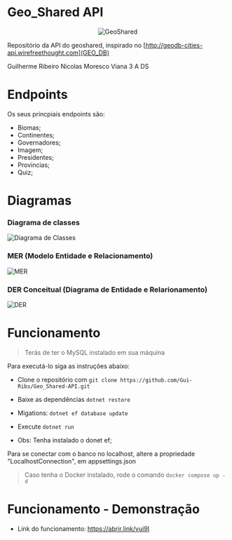 # Geo_Shared API

<div align="center">
  
![GeoShared](https://i.imgur.com/hQthpj9.png)

</div>

Repositório da API do geoshared, inspirado no [http://geodb-cities-api.wirefreethought.com](GEO_DB)

Guilherme Ribeiro
Nicolas Moresco Viana 3 A DS

# Endpoints

Os seus princpiais endpoints são:

- Biomas;
- Continentes;
- Governadores;
- Imagem;
- Presidentes;
- Provincias;
- Quiz;

# Diagramas

### Diagrama de classes
![Diagrama de Classes](https://i.imgur.com/0TXcFMS.png)



### MER (Modelo Entidade e Relacionamento)
![MER](https://i.imgur.com/OaAZ63J.png)



### DER Conceitual (Diagrama de Entidade e Relarionamento)
![DER](https://i.imgur.com/fsAQhWF.png)


# Funcionamento


> Terás de ter o MySQL instalado em sua máquina

Para executá-lo siga as instruções abaixo:

- Clone o repositório com ```git clone https://github.com/Gui-Ribs/Geo_Shared-API.git ```
- Baixe as dependências ```dotnet restore ```
- Migations: ```dotnet ef database update ```
- Execute ```dotnet run```

- Obs: Tenha instalado o donet ef;

Para se conectar com o banco no localhost, altere a propriedade "LocalhostConnection", em appsettings.json

> Caso tenha o Docker instalado, rode o comando ```docker compose up -d```

# Funcionamento - Demonstração

- Link do funcionamento: https://abrir.link/vui9I
